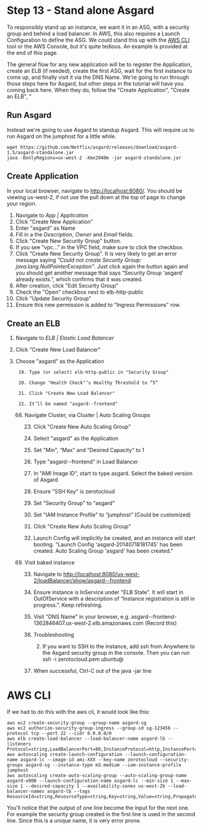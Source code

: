 # Step 13 - Stand alone Asgard

To responsibly stand up an instance, we want it in an ASG, with a security group and behind a load balancer. 
In AWS, this also requires a Launch Configuration to define the ASG.
We could stand this up with the [AWS CLI](http://aws.amazon.com/cli/) tool or the AWS Console, but it's quite tedious. 
An example is provided at the end of this page.

The general flow for any new application will be to register the Application, create an ELB (if needed), create the first ASG, wait for the first instance to come up, and finally visit it via the DNS Name. 
We're going to run through those steps here for Asgard, but other steps in the tutorial will have you coming back here. 
When they do, follow the "Create Application", "Create an ELB", "

## Run Asgard

Instead we're going to use Asgard to standup Asgard. 
This will require us to run Asgard on the jumphost for a little while.

    wget https://github.com/Netflix/asgard/releases/download/asgard-1.5/asgard-standalone.jar
    java -DonlyRegions=us-west-2 -Xmx2048m -jar asgard-standalone.jar

## Create Application

In your local browser, navigate to [http://localhost:8080/](http://localhost:8080/us-west-2). 
You should be viewing us-west-2, if not use the pull down at the top of page to change your region.

1. Navigate to _App | Application_
2. Click "Create New Application"
3. Enter "asgard" as Name
4. Fill in a the _Description_, _Owner_ and _Email_ fields.
5. Click "Create New Security Group" button.
6. If you see "vpc…" in the VPC field, make sure to click the checkbox.
7. Click "Create New Security Group". It is very likely to get an error message saying _"Could not create Security Group: java.lang.NullPointerException"_. Just click again the button again and you should get another message that says “Security Group 'asgard' already exists.”, which confirms that it was created.
8. After creation, click "Edit Security Group"
9. Check the "Open" checkbox next to elb-http-public
10. Click "Update Security Group"
11. Ensure this new permission is added to "Ingress Permissions" row.

## Create an ELB

1. Navigate to _ELB | Elastic Load Balancer_
2. Click "Create New Load Balancer"
3. Choose "asgard" as the Application

        19. Type (or select) elb-http-public in "Security Group"

        20. Change "Health Check"’s Healthy Threshold to “5”

        21. Click "Create New Load Balancer"

        22. It’ll be named "asgard--frontend"

    68. Navigate Cluster, via Cluster | Auto Scaling Groups

        23. Click "Create New Auto Scaling Group"

        24. Select "asgard" as the Application

        25. Set "Min", “Max” and “Desired Capacity” to 1

        26. Type "asgard--frontend" in Load Balancer

        27. In "AMI Image ID", start to type asgard. Select the baked version of Asgard

        28. Ensure "SSH Key" is zerotocloud

        29. Set "Security Group" to “asgard”

        30. Set "IAM Instance Profile" to “jumphost” (Could be customized)

        31. Click "Create New Auto Scaling Group"

        32. Launch Config will implicitly be created, and an instance will start booting. "Launch Config 'asgard-20140718181745' has been created. Auto Scaling Group 'asgard' has been created."

    69. Visit baked instance

        33. Navigate to [http://localhost:8080/us-west-2/loadBalancer/show/asgard--frontend](http://localhost:8080/us-west-2/loadBalancer/show/asgard--frontend)

        34. Ensure instance is InService under "ELB State". It will start in OutOfService with a description of “Instance registration is still in progress.”. Keep refreshing.

        35. Visit "DNS Name" in your browser, e.g. asgard--frontend-1362846407.us-west-2.elb.amazonaws.com (Record this)

        36. Troubleshooting

            2. If you want to SSH to the instance, add ssh from Anywhere to the Asgard security group in the console. Then you can run ssh -i zerotocloud.pem ubuntu@<DNS Name>

        37. When successful, Ctrl-C out of the java -jar line


# AWS CLI

If we had to do this with the aws cli, it would look like this:

    aws ec2 create-security-group --group-name asgard-sg
    aws ec2 authorize-security-group-ingress --group-id sg-123456 --protocol tcp --port 22 --cidr 0.0.0.0/0
    aws elb create-load-balancer --load-balancer-name asgard-lb --listeners Protocol=string,LoadBalancerPort=80,InstanceProtocol=http,InstancePort=7001
    aws autoscaling create-launch-configuration --launch-configuration-name asgard-lc --image-id ami-XXX --key-name zerotocloud --security-groups asgard-sg --instance-type m3.medium --iam-instance-profile jumphost
    aws autoscaling create-auto-scaling-group --auto-scaling-group-name asgard-v000 --launch-configuration-name asgard-lc --min-size 1 --max-size 1 --desired-capacity 1 --availability-zones us-west-2b --load-balancer-names asgard-lb --tags ResourceId=string,ResourceType=string,Key=string,Value=string,PropagateAtLaunch=boolean

You'll notice that the output of one line become the input for the next one.
For example the security group created in the first line is used in the second line.
Since this is a unique name, it is very error prone.